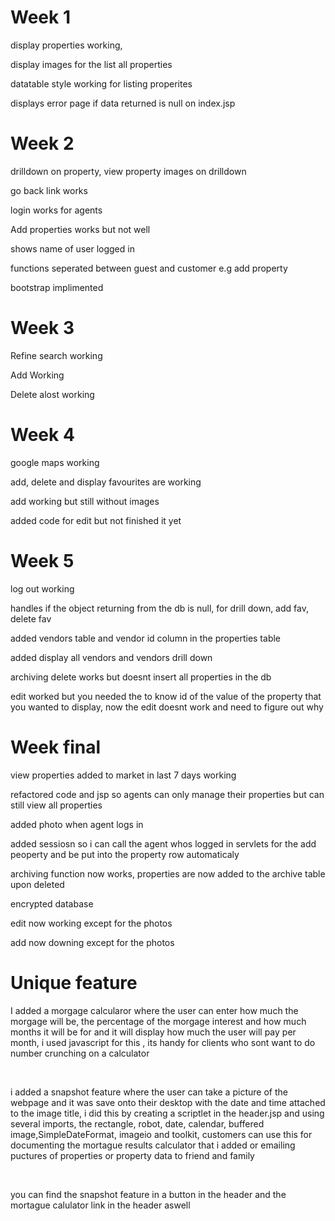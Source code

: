 
<h1>Week 1</h1>

<p>display properties working,</p>
<p>display images for the list all properties </p>
<p>datatable style working for listing properites</p>
<p>displays error page if data returned is null on index.jsp</p>

<h1>Week 2</h1>

<p>drilldown on property, view property images on drilldown</p>
<p>go back link works</p>
<p>login works for agents</p>
<p>Add properties works but not well</p>
<p>shows name of user logged in</p>
<p>functions seperated between guest and customer  e.g add property</p>
<p>bootstrap implimented</p>

<h1>Week 3</h1>
<p>Refine search working</p>
<p>Add Working</p>
<p>Delete alost working</p>

<h1>Week 4</h1>
<p>google maps working</p>
<p> add, delete and display favourites are working</p>
<p>add working but still without images</p>
<p>added code for edit but not finished it yet</p>

<h1>Week 5</h1>
<p>log out working</p>
<p>handles if the object returning from the db is null, for drill down, add fav, delete fav</p>
<p>added vendors table and vendor id column in the properties table </p>
<p>added display all vendors and vendors drill down</p>
<p>archiving delete works but doesnt insert all properties in the db</p>
<p>edit worked but you needed the to know id of the value of the property that you wanted  to display, now the edit doesnt work and need to figure out why</p>

<h1>Week final</h1>

<p>view properties added to market in last 7 days working</p>
<p>refactored code and jsp so agents can only manage their properties but can still view all properties</p>
<p>added photo when agent logs in</p>
<p>added sessiosn so i can call the agent whos logged in servlets for the add peoperty and be put into the property row automaticaly </p>
<p>archiving function now works, properties are now added to the archive table upon deleted</p>
<p>encrypted database</p>
<p>edit now working except for the photos</p>
<p>add now downing except for the photos</p>
<h1>Unique feature</h1>
<p>I added a morgage calcularor where the user can enter how much the morgage will be, the percentage of the morgage interest and how much months it will be for and it will display how much the user will pay per month, i used javascript for this , its handy for clients who sont want to do number crunching on a calculator</p>
<br>
<p>i added a snapshot feature where the user can take a picture of the webpage and it was save onto their desktop with the date and time attached to the image title, i did this by creating a scriptlet in the header.jsp and using several imports, the rectangle, robot, date, calendar, buffered image,SimpleDateFormat, imageio and  toolkit, customers can use this for documenting the mortague results calculator that i added or emailing puctures of properties or property data to friend and family </p>
<br>
<p>you can find the snapshot feature in a button in the header and the mortague calulator link in the header aswell</p>
